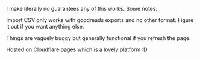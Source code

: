 I make literally no guarantees any of this works. Some notes:

Import CSV only works with goodreads exports and no other format. Figure it out if you want anything else.

Things are vaguely buggy but generally functional if you refresh the page.

Hosted on Cloudflare pages which is a lovely platform :D
